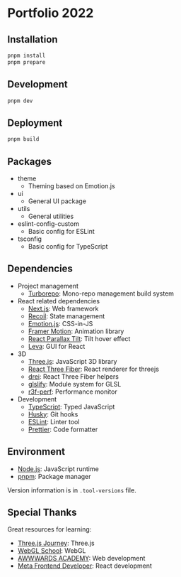 # Portfolio 2022

## Installation

```sh
pnpm install
pnpm prepare
```

## Development

```sh
pnpm dev
```

## Deployment

```sh
pnpm build
```

## Packages

- theme
  - Theming based on Emotion.js
- ui
  - General UI package
- utils
  - General utilities
- eslint-config-custom
  - Basic config for ESLint
- tsconfig
  - Basic config for TypeScript

## Dependencies

- Project management
  - [Turborepo](https://turbo.build/repo): Mono-repo management build system
- React related dependencies
  - [Next.js](https://nextjs.org/): Web framework
  - [Recoil](https://recoiljs.org/): State management
  - [Emotion.js](https://emotion.sh/): CSS-in-JS
  - [Framer Motion](https://www.framer.com/motion/): Animation library
  - [React Parallax Tilt](https://github.com/mkosir/react-parallax-tilt): Tilt hover effect
  - [Leva](https://github.com/pmndrs/leva): GUI for React
- 3D
  - [Three.js](https://threejs.org/): JavaScript 3D library
  - [React Three Fiber](https://github.com/pmndrs/react-three-fiber): React renderer for threejs
  - [drei](https://github.com/pmndrs/drei): React Three Fiber helpers
  - [glslify](https://github.com/glslify/glslify): Module system for GLSL
  - [r3f-perf](https://github.com/utsuboco/r3f-perf): Performance monitor
- Development
  - [TypeScript](https://www.typescriptlang.org/): Typed JavaScript
  - [Husky](https://github.com/typicode/husky): Git hooks
  - [ESLint](https://eslint.org/): Linter tool
  - [Prettier](https://prettier.io/): Code formatter

## Environment

- [Node.js](https://nodejs.org/en/): JavaScript runtime
- [pnpm](https://pnpm.io/): Package manager

Version information is in `.tool-versions` file.

## Special Thanks

Great resources for learning:

- [Three.js Journey](https://threejs-journey.com/): Three.js
- [WebGL School](https://webgl.souhonzan.org/?category=tagged&v=school): WebGL
- [AWWWARDS ACADEMY](https://www.awwwards.com/academy/): Web development
- [Meta Frontend Developer](https://www.coursera.org/professional-certificates/meta-front-end-developer): React development
